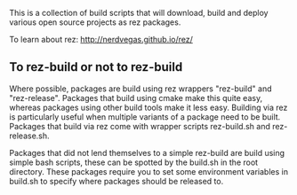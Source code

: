
This is a collection of build scripts that will download, build and deploy various open source projects as rez packages.  

To learn about rez:
http://nerdvegas.github.io/rez/


## **To rez-build or not to rez-build**

Where possible, packages are build using rez wrappers "rez-build" and "rez-release".  Packages that build using cmake make this quite easy, whereas packages using other build tools make it less easy.  Building via rez is particularly useful when multiple variants of a package need to be built.  Packages that build via rez come with wrapper scripts rez-build.sh and rez-release.sh.  

Packages that did not lend themselves to a simple rez-build are build using simple bash scripts, these can be spotted by the build.sh in the root directory.  These packages require you to set some environment variables in build.sh to specify where packages should be released to.  


